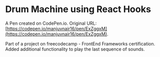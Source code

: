 # Drum Machine using React Hooks

A Pen created on CodePen.io. Original URL: [https://codepen.io/manjuvnair16/pen/ExZggxM](https://codepen.io/manjuvnair16/pen/ExZggxM).

Part of a project on freecodecamp - FrontEnd Frameworks certification.
Added additional functionality to play the last sequence of sounds.


